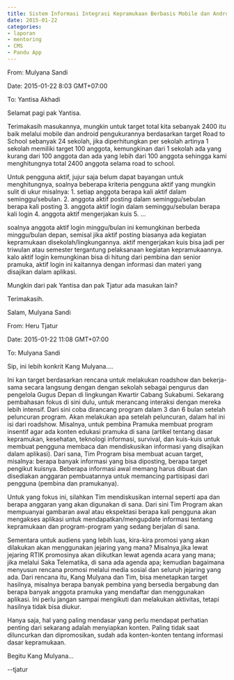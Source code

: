 ```yaml
---
title: Sistem Informasi Integrasi Kepramukaan Berbasis Mobile dan Android - Mentoring 22 Januari 2015
date: 2015-01-22
categories:
- laporan
- mentoring
- CMS
- Pandu App
---
```


From: Mulyana Sandi 

Date: 2015-01-22 8:03 GMT+07:00 

To: Yantisa Akhadi

Selamat pagi pak Yantisa.

Terimakasih masukannya, mungkin untuk target total kita sebanyak 2400 itu baik melalui mobile dan android pengukurannya berdasarkan target Road to School sebanyak 24 sekolah, jika diperhitungkan per sekolah artinya 1 sekolah memiliki target 100 anggota, kemungkinan dari 1 sekolah ada yang kurang dari 100 anggota dan ada yang lebih dari 100 anggota sehingga kami menghitungnya total 2400 anggota selama road to school.

Untuk pengguna aktif, jujur saja belum dapat bayangan untuk menghitungnya, soalnya beberapa kriteria pengguna aktif yang mungkin sulit di ukur misalnya: 1. setiap anggota berapa kali aktif dalam seminggu/sebulan. 2. anggota aktif posting dalam seminggu/sebulan berapa kali posting 3. anggota aktif login dalam seminggu/sebulan berapa kali login 4. anggota aktif mengerjakan kuis 5. ...

soalnya anggota aktif login minggu/bulan ini kemungkinan berbeda minggu/bulan depan, semisal jika aktif posting biasanya ada kegiatan kepramukaan disekolah/lingkungannya. aktif mengerjakan kuis bisa jadi per triwulan atau semester tergantung pelaksanaan kegiatan kepramukaannya. kalo aktif login kemungkinan bisa di hitung dari pembina dan senior pramuka, aktif login ini kaitannya dengan informasi dan materi yang disajikan dalam aplikasi.

Mungkin dari pak Yantisa dan pak Tjatur ada masukan lain?

Terimakasih.

Salam, 
Mulyana Sandi


From: Heru Tjatur 

Date: 2015-01-22 11:08 GMT+07:00 

To: Mulyana Sandi

Sip, ini lebih konkrit Kang Mulyana....

Ini kan target berdasarkan rencana untuk melakukan roadshow dan bekerja-sama secara langsung dengan dengan sekolah sebagai pengurus dan pengelola Gugus Depan di lingkungan Kwartir Cabang Sukabumi. Sekarang pembahasan fokus di sini dulu, untuk merancang interaksi dengan mereka lebih intensif. Dari sini coba dirancang program dalam 3 dan 6 bulan setelah peluncuran program. Akan melakukan apa setelah peluncuran, dalam hal ini isi dari roadshow. Misalnya, untuk pembina Pramuka membuat program insentif agar ada konten edukasi pramuka di sana (artikel tentang dasar kepramukan, kesehatan, teknologi informasi, survival, dan kuis-kuis untuk membuat pengguna membaca dan mendiskusikan informasi yang disajikan dalam aplikasi). Dari sana, Tim Program bisa membuat acuan target, misalnya: berapa banyak informasi yang bisa diposting, berapa target pengikut kuisnya. Beberapa informasi awal memang harus dibuat dan disediakan anggaran pembuatannya untuk memancing partisipasi dari pengguna (pembina dan pramukanya).

Untuk yang fokus ini, silahkan Tim mendiskusikan internal seperti apa dan berapa anggaran yang akan digunakan di sana. Dari sini Tim Program akan mempuanyai gambaran awal atau ekspektasi berapa kali pengguna akan mengakses aplikasi untuk mendapatkan/mengupdate informasi tentang kepramukaan dan program-program yang sedang berjalan di sana.

Sementara untuk audiens yang lebih luas, kira-kira promosi yang akan dilakukan akan menggunakan jejaring yang mana? Misalnya,jika lewat jejaring RTIK promosinya akan diikutkan lewat agenda acara yang mana; jika melalui Saka Telematika, di sana ada agenda apa; kemudian bagaimana menyusun rencana promosi melalui media sosial dan seluruh jejaring yang ada. Dari rencana itu, Kang Mulyana dan Tim, bisa menetapkan target hasilnya, misalnya berapa banyak pembina yang bersedia bergabung dan berapa banyak anggota pramuka yang mendaftar dan menggunakan aplikasi. Ini perlu jangan sampai mengikuti dan melakukan aktivitas, tetapi hasilnya tidak bisa diukur.

Hanya saja, hal yang paling mendasar yang perlu mendapat perhatian penting dari sekarang adalah menyiapkan konten. Paling tidak saat diluncurkan dan dipromosikan, sudah ada konten-konten tentang informasi dasar kepramukaan.

Begitu Kang Mulyana...

--tjatur
